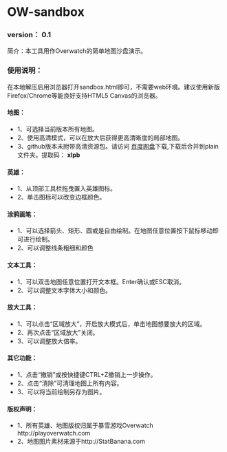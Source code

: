 # OW-sandbox

<h3>version： 0.1</h3>
<p>简介：本工具用作Overwatch的简单地图沙盘演示。</p>


<h3>使用说明：</h3>
<p>在本地解压后用浏览器打开sandbox.html即可，不需要web环境。建议使用新版Firefox/Chrome等能良好支持HTML5 Canvas的浏览器。</p>

<h4>地图：</h4>
<ul>
<li>1、可选择当前版本所有地图。</li>
<li>2、使用高清模式，可以在放大后获得更高清晰度的局部地图。</li>
<li>3、github版本未附带高清资源包。请访问 <a href="https://pan.baidu.com/s/1xHyNEXuL92McUDnP08P5hw" target="_blank">百度网盘</a>下载,下载后合并到plain文件夹。提取码： <strong>xlpb</strong></li>
</ul>

<h4>英雄：</h4>
<ul>
<li>1、从顶部工具栏拖曳置入英雄图标。</li>
<li>2、单击图标可以改变边框颜色。</li>
</ul>

<h4>涂鸦画笔：</h4>
<ul>
<li>1、可以选择箭头、矩形、圆或是自由绘制。在地图任意位置按下鼠标移动即可进行绘制。</li>
<li>2、可以调整线条粗细和颜色</li>
</ul>

<h4>文本工具：</h4>
<ul>
<li>1、可以双击地图任意位置打开文本框。Enter确认或ESC取消。</li>
<li>2、可以调整文本字体大小和颜色。</li>
</ul>

<h4>放大工具：</h4>
<ul>
<li>1、可以点击“区域放大”，开启放大模式后，单击地图想要放大的区域。</li>
<li>2、再次点击“区域放大”关闭。</li>
<li>3、可以调整放大倍率。</li>
</ul>

<h4>其它功能：</h4>
<ul>
<li>1、点击“撤销”或按快捷键CTRL+Z撤销上一步操作。</li>
<li>2、点击“清除”可清理地图上所有内容。</li>
<li>3、可以将当前绘制另存为图片。</li>
</ul>

<h4>版权声明：</h4>
<ul>
<li>1、所有英雄、地图版权归属于暴雪游戏Overwatch http://playoverwatch.com</li>
<li>2、地图图片素材来源于http://StatBanana.com</li>
</ul>
